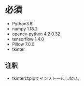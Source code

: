 # 必須
* Python3.6
* numpy 1.18.2
* opencv-python 4.2.0.32
* tensorflow 1.4.0
* Pillow 7.0.0
* tkinter
## 注釈
* tkinterはpipでインストールしない。